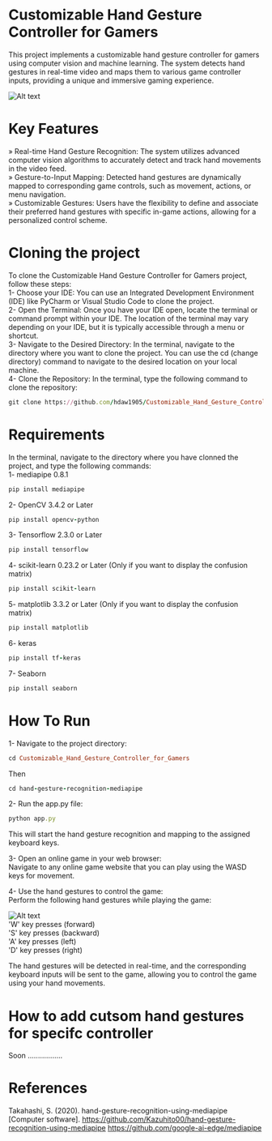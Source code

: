 # Customizable Hand Gesture Controller for Gamers
This project implements a customizable hand gesture controller for gamers using computer vision and machine learning. The system detects hand gestures in real-time video and maps them to various game controller inputs, providing a unique and immersive gaming experience.<br />

![Alt text](https://i.ibb.co/8dpfTvv/Picture2.png)

# Key Features
» Real-time Hand Gesture Recognition: The system utilizes advanced computer vision algorithms to accurately detect and track hand movements in the video feed.<br />
» Gesture-to-Input Mapping: Detected hand gestures are dynamically mapped to corresponding game controls, such as movement, actions, or menu navigation.<br />
» Customizable Gestures: Users have the flexibility to define and associate their preferred hand gestures with specific in-game actions, allowing for a personalized control scheme.<br />

# Cloning the project 
To clone the Customizable Hand Gesture Controller for Gamers project, follow these steps:<br />
1- Choose your IDE: You can use an Integrated Development Environment (IDE) like PyCharm or Visual Studio Code to clone the project.<br />
2- Open the Terminal: Once you have your IDE open, locate the terminal or command prompt within your IDE. The location of the terminal may vary depending on your IDE, but it is typically accessible through a menu or shortcut.<br />
3- Navigate to the Desired Directory: In the terminal, navigate to the directory where you want to clone the project. You can use the cd (change directory) command to navigate to the desired location on your local machine.<br />
4- Clone the Repository: In the terminal, type the following command to clone the repository:<br />
```ruby
git clone https://github.com/hdaw1905/Customizable_Hand_Gesture_Controller_for_Gamers.git   
```
# Requirements
In the terminal, navigate to the directory where you have clonned the project, and type the following commands:<br />
1- mediapipe 0.8.1 <br />
```ruby
pip install mediapipe
```
2- OpenCV 3.4.2 or Later <br />
```ruby
pip install opencv-python
```
3- Tensorflow 2.3.0 or Later<br />
```ruby
pip install tensorflow
```
4- scikit-learn 0.23.2 or Later (Only if you want to display the confusion matrix)<br />
```ruby
pip install scikit-learn
```
5- matplotlib 3.3.2 or Later (Only if you want to display the confusion matrix)<br />
```ruby
pip install matplotlib
```
6- keras<br />
```ruby
pip install tf-keras
```
7- Seaborn<br />
```ruby
pip install seaborn
```

# How To Run 
1- Navigate to the project directory:<br />
```ruby
cd Customizable_Hand_Gesture_Controller_for_Gamers
```
Then <br />
```ruby
cd hand-gesture-recognition-mediapipe
```
2- Run the app.py file:<br />
```ruby
python app.py
```
This will start the hand gesture recognition and mapping to the assigned keyboard keys.<br />

3- Open an online game in your web browser:<br />
Navigate to any online game website that you can play using the WASD keys for movement.<br />

4- Use the hand gestures to control the game:<br />
Perform the following hand gestures while playing the game:<br />

![Alt text](https://i.ibb.co/ByX1NzM/Picture1.png)<br />
'W' key presses (forward)<br />
'S' key presses (backward)<br />
'A' key presses (left)<br />
'D' key presses (right)<br />

The hand gestures will be detected in real-time, and the corresponding keyboard inputs will be sent to the game, allowing you to control the game using your hand movements.

# How to add cutsom hand gestures for specifc controller
Soon .................

# References 
Takahashi, S. (2020). hand-gesture-recognition-using-mediapipe [Computer software]. https://github.com/Kazuhito00/hand-gesture-recognition-using-mediapipe
https://github.com/google-ai-edge/mediapipe

